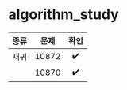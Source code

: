 # algorithm_study

|종류|문제|확인|
|----|-------|:----:|
|재귀|10872|:heavy_check_mark:|
||10870|:heavy_check_mark:|
